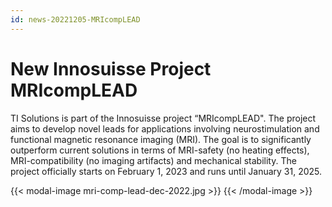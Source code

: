 ```yaml
---
id: news-20221205-MRIcompLEAD
---
```

# New Innosuisse Project MRIcompLEAD

TI Solutions is part of the Innosuisse project “MRIcompLEAD". The project aims to develop novel leads for applications involving neurostimulation and functional magnetic resonance imaging (MRI). The goal is to significantly outperform current solutions in terms of MRI-safety (no heating effects), MRI-compatibility (no imaging artifacts) and mechanical stability. The project officially starts on February 1, 2023 and runs until January 31, 2025.

{{< modal-image mri-comp-lead-dec-2022.jpg >}} {{< /modal-image >}}
